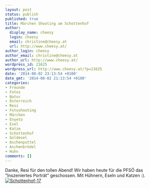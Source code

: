 ```yaml
---
layout: post
status: publish
published: true
title: Märchen Shooting am Schottenhof
author:
  display_name: cheesy
  login: cheesy
  email: christine@cheesy.at
  url: http://www.cheesy.at/
author_login: cheesy
author_email: christine@cheesy.at
author_url: http://www.cheesy.at/
wordpress_id: 21625
wordpress_url: http://www.cheesy.at/?p=21625
date: '2014-08-02 23:13:54 +0100'
date_gmt: '2014-08-02 21:13:54 +0100'
categories:
- Freunde
- Fotos
- Natur
- Österreich
- Resi
- Fotoshooting
- Märchen
- Enyeto
- Esel
- Katze
- Schottenhof
- Goldesel
- Aschenputtel
- Aschenbrödel
- Huhn
comments: []
---
```

Danke, Resi für den tollen Abend!
Wir haben heute für die PFSÖ das "Inszeniertes Porträt" geschossen. Mit Hühnern, Eseln und Katzen :).
[![Schottenhof-17](http://www.cheesy.at/wp-content/uploads/Schottenhof-17.jpg)](http://www.cheesy.at/fotos/arbeit/maerchen-shooting-am-schottenhof/ "Märchen Shooting am Schottenhof")
